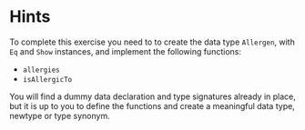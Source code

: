 # Hints

To complete this exercise you need to to create the data type `Allergen`,
with `Eq` and `Show` instances, and implement the following functions:

- `allergies`
- `isAllergicTo`

You will find a dummy data declaration and type signatures already in place,
but it is up to you to define the functions and create a meaningful data type,
newtype or type synonym.
